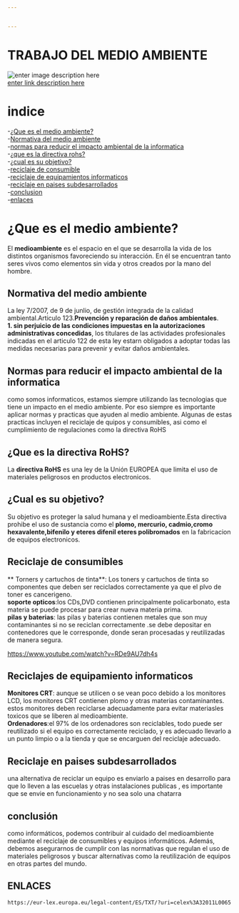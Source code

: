 ```yaml
---


---
```


<h1 id="trabajo-del-medio-ambiente">TRABAJO DEL MEDIO AMBIENTE</h1>
<p><img src="https://dashiell00eidolon.wordpress.com/wp-content/uploads/2009/12/1903285383_small_1.jpg" alt="enter image description here"><br>
<a href="https://www.youtube.com/watch?v=RDe9AU7dh4s">enter link description here</a></p>
<h1 id="indice">indice</h1>
<p>-<a href="#%C2%BFQue-es-el-medio-ambiente?">¿Que es el medio ambiente?</a><br>
-<a href="#Normativa-del-medio-ambiente">Normativa del medio ambiente</a><br>
-<a href="#normas-para-reducir-el-impacto-ambiental-de-la-informatica">normas para reducir el impacto ambiental de la informatica</a><br>
-<a href="#%C2%BFque-es-la-directiva-rohs?">¿que es la directiva rohs?</a><br>
-<a href="#%C2%BFcual-es-su-objetivo?">¿cual es su objetivo?</a><br>
-<a href="#reciclaje-de-consumible">reciclaje de consumible</a><br>
-<a href="#reciclaje-de-equipamientos-informaticos">reciclaje de equipamientos informaticos</a><br>
-<a href="#reciclaje-en-paises-subdesarrollados">reciclaje en paises subdesarrollados</a><br>
-<a href="#conclusion">conclusion</a><br>
-<a href="#enlaces">enlaces</a></p>
<h1 id="¿que-es-el-medio-ambiente">¿Que es el medio ambiente?</h1>
<p>El <strong>medioambiente</strong> es el espacio en el que se desarrolla la vida de los distintos organismos favoreciendo su interacción. En él se encuentran tanto seres vivos como elementos sin vida y otros creados por la mano del hombre.</p>
<h2 id="normativa-del-medio-ambiente">Normativa del medio ambiente</h2>
<p>La ley 7/2007, de 9 de junlio, de gestión integrada de la calidad ambiental.Articulo 123.<strong>Prevención y reparación de daños ambientales</strong>.<br>
<strong>1. sin perjuicio de las condiciones impuestas en la autorizaciones administrativas concedidas</strong>, los titulares de las actividades profesionales indicadas en el articulo 122 de esta ley estarn obligados a adoptar todas las medidas necesarias para prevenir y evitar daños ambientales.</p>
<h2 id="normas-para-reducir-el-impacto-ambiental-de-la-informatica">Normas para reducir el impacto ambiental de la informatica</h2>
<p>como somos informaticos, estamos siempre utilizando las tecnologias que tiene un impacto en el medio ambiente. Por eso siempre es importante aplicar normas y practicas que ayuden al medio ambiente. Algunas de estas practicas incluyen el reciclaje de quipos y consumibles, asi como el cumplimiento de regulaciones como la directiva RoHS</p>
<h2 id="¿que-es-la-directiva-rohs">¿Que es la directiva RoHS?</h2>
<p>La <strong>directiva RoHS</strong> es una ley de la Unión EUROPEA que limita el uso de materiales peligrosos en productos electronicos.</p>
<h2 id="¿cual-es-su-objetivo">¿Cual es su objetivo?</h2>
<p>Su objetivo es proteger la salud humana y el medioambiente.Esta directiva prohibe el uso de sustancia como el <strong>plomo, mercurio, cadmio,cromo hexavalente,bifenilo y eteres difenil eteres polibromados</strong> en la fabricacion de equipos electronicos.</p>
<h2 id="reciclaje-de-consumibles">Reciclaje de consumibles</h2>
<p>** Torners y cartuchos de tinta**: Los toners y cartuchos de tinta so componentes que deben ser reciclados correctamente ya que el plvo de toner es cancerigeno.<br>
<strong>soporte opticos</strong>:los CDs,DVD contienen principalmente policarbonato, esta materia se puede procesar para crear nueva materia prima.<br>
<strong>pilas y baterias</strong>: las pilas y baterias contienen metales que son muy contaminantes si no se reciclan correctamente .se debe depositar en contenedores que le corresponde, donde seran procesadas y reutilizadas de manera segura.</p>
<p><a href="https://www.youtube.com/watch?v=RDe9AU7dh4s">https://www.youtube.com/watch?v=RDe9AU7dh4s</a></p>
<h2 id="reciclajes-de-equipamiento-informaticos">Reciclajes de equipamiento informaticos</h2>
<p><strong>Monitores CRT</strong>: aunque se utilicen o se vean poco debido a los monitores LCD, los monitores CRT contienen plomo y otras materias contaminantes. estos monitores deben reciclarse adecuadamente para evitar materiasles toxicos que se liberen al medioambiente.<br>
<strong>Ordenadores</strong>:el 97% de los ordenadores son reciclables, todo puede ser reutilizado si el equipo es correctamente reciclado, y es adecuado llevarlo a un punto limpio o a la tienda y que se encarguen del reciclaje adecuado.</p>
<h2 id="reciclaje-en-paises-subdesarrollados">Reciclaje en paises subdesarrollados</h2>
<p>una alternativa de reciclar un equipo es enviarlo a paises en desarrollo para que lo lleven a las escuelas y otras instalaciones publicas , es importante que se envie en funcionamiento y no sea solo una chatarra</p>
<h2 id="conclusión">conclusión</h2>
<p>como informáticos, podemos contribuir al cuidado del medioambiente mediante el reciclaje de consumibles y equipos informáticos. Además, debemos asegurarnos de cumplir con las normativas que regulan el uso de materiales peligrosos y buscar alternativas como la reutilización de equipos en otras partes del mundo.</p>
<h2 id="enlaces">ENLACES</h2>
<pre class=" language-https"><code class="prism ://anobium.es/blog/reciclaje-material-informatico language-https">https://eur-lex.europa.eu/legal-content/ES/TXT/?uri=celex%3A32011L0065

</code></pre>

